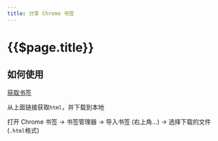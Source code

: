 ```yaml
---
title: 分享 Chrome 书签
---
```


# {{$page.title}}

## 如何使用

[获取书签](https://github.com/x-ray-s/github-page/tree/master/docs/example/bookmark)

从上面链接获取`html`，并下载到本地

打开 Chrome 书签 -> 书签管理器 -> 导入书签 (右上角...) -> 选择下载的文件(`.html`格式)
